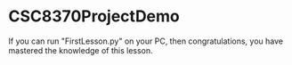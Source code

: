 # CSC8370ProjectDemo

If you can run "FirstLesson.py" on your PC, then congratulations, you have mastered the knowledge of this lesson.
